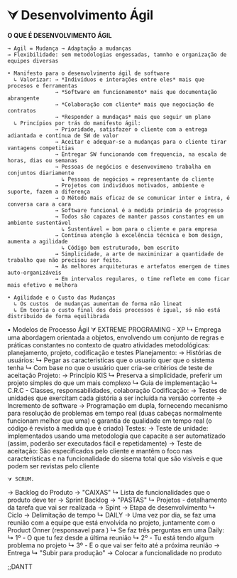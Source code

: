 # ⮛ Desenvolvimento Ágil

  **O QUE É DESENVOLVIMENTO ÁGIL**
  
    → Agil = Mudança → Adaptação a mudanças
    → Flexibilidade: sem metodologias engessadas, tamnho e organização de equipes diversas
    
    • Manifesto para o desenvolvimento ágil de software
      ↳ Valorizar: → *Indivíduos e interações entre eles* mais que procesos e ferramentas
                   → *Software em funcionamento* mais que documentação abrangente
                   → *Colaboração com cliente* mais que negociação de contratos
                   → *Responder a mundaças* mais que seguir um plano
      ↳ Princípios por trás do manifesto ágil:
                   → Prioridade, satisfazer o cliente com a entrega adiantada e contínua de SW de valor
                   → Aceitar e adequar-se a mudanças para o cliente tirar vantagens competitias
                   → Entregar SW funcionando com frequencia, na escala de horas, dias ou semanas
                   → Pessoas de negócios e desenvovimeno trabalha em conjuntos diariamente
                     ↳ Pessoas de negócios = representante do cliente
                   → Projetos com indivíduos motivados, ambiente e suporte, fazem a diferença
                   → O Método mais eficaz de se comunicar inter e intra, é conversa cara a cara
                   → Software funcional é a medida primária de progresso
                   → Todos são capazes de manter passos constantes em um ambiente sustentável
                     ↳ Sustentável = bom para o cliente e para empresa
                   → Contínua atenção à excelência técnica e bom design, aumenta a agilidade
                     ↳ Código bem estruturado, bem escrito
                   → Simplicidade, a arte de maximinizar a quantidade de trabalho que não precisou ser feito.
                   → As melhores arquiteturas e artefatos emergem de times auto-organizáveis
                   → Em intervalos regulares, o time reflete em como ficar mais efetivo e melhora
    
    • Agilidade e o Custo das Mudanças
      ↳ Os custos  de mudanças aumentam de forma não lineat
      ↳ Em teoria o custo final dos dois processos é igual, só não está distribuido de forma equilibrada
  
  • Modelos de Processo Ágil
    ⮛ EXTREME PROGRAMING - XP
      ↳ Emprega uma abordagem orientada a objetos, envolvendo um conjunto de regras e práticas constantes no contexto de quatro atividades metodológicas: planejamento, projeto, codificação e testes
        Planejamento: → Histórias de usuários: 
                        ↳ Pegar as caracteristicas que o usuario quer que o sistema tenha
                        ↳ Com base no que o usuário quer cria-se critérios de teste de aceitação
        Projeto:      → Princípio KIS
                        ↳ Preserva a simplicidade, preferir um projeto simples do que um mais complexo
                        ↳ Guia de implementação
                        ↳ C.R.C - Classes, responsabilidades, colaboração
        Codificação:  → Testes de unidades que exercitam cada gistória a ser incluída na versão corrente
                      → Incremento de software
                      → Programação em dupla, fornecendo mecanismo para resolução de problemas em tempo real (duas cabeças normalmente funcionam melhor que uma) e garantia de qualidade em tempo real (o código é revisto á medida que é criado)
        Testes:       → Teste de unidade: implementados usando uma metodologia que capacite a ser automatizado (assim, poderão ser executados fácil e repetidamente)
                      → Teste de aceitação: São especificados pelo cliente e mantêm o foco nas características e na funcionalidade do sisema total que são visíveis e que podem ser revistas pelo cliente
     
    ⮛ SCRUM.
  → Backlog do Produto → "CAIXAS"
    ↳ Lista de funcionalidades que o produto deve ter
  → Sprint Backlog → "PASTAS"
    ↳ Projetos - detalhamento da tarefa que vai ser realizada
  → Spint → Etapa de desenvolvimento
    ↳ Ciclo → Delimitação de tempo
    ↳ DAILY → Uma vez por dia, se faz uma reunião com a equipe que está envolvida no projeto, juntamente com o Product Onner (responsavel para )
      ↳ Se faz três perguntas em uma Daily:
        ↳ 1º - O que tu fez desde a última reunião
        ↳ 2º - Tu está tendo algum problema no projeto
        ↳ 3º - E o que vai ser feito até a próxima reunião
    → Entrega
      ↳ "Subir para produção" → Colocar a funcionalidade no produto
























;;DANTT
